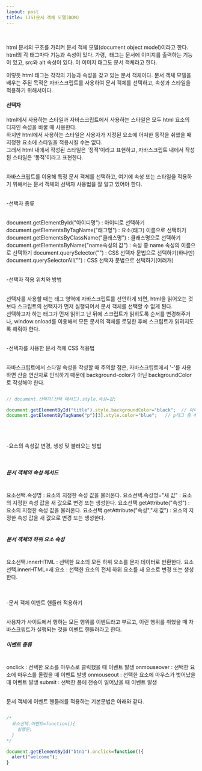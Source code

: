 ```yaml
---
layout: post
title: (JS)문서 객체 모델(DOM)
---
```

<br>


html 문서의 구조를 가리켜 문서 객체 모델(document object model)이라고 한다.  
html의 각 태그마다 기능과 속성이 있다. 가령, <img> 태그는 문서에 이미지를 출력하는 기능이 있고, src와 alt 속성이 있다. 이 이미지 태그도 문서 객체라고 한다. 
<br>

이렇듯 html 태그는 각각의 기능과 속성을 갖고 있는 문서 객체이다. 문서 객체 모델을 배우는 주된 목적은 자바스크립트를 사용하여 문서 객체를 선택하고, 속성과 스타일을 적용하기 위해서이다. 


#### 선택자

html에서 사용하는 스타일과 자바스크립트에서 사용하는 스타일은 모두 html 요소의 디자인 속성을 바꿀 때 사용한다.  
하지만 html에서 사용하는 스타일은 사용자가 지정된 요소에 어떠한 동작을 취했을 때 지정한 요소에 스타일을 적용시킬 수는 없다.  
그래서 html 내에서 작성된 스타일은 '정적'이라고 표현하고, 자바스크립트 내에서 작성된 스타일은 '동적'이라고 표현한다.

<br>
자바스크립트를 이용해 특정 문서 객체를 선택하고, 여기에 속성 또는 스타일을 적용하기 위해서는 문서 객체의 선택자 사용법을 잘 알고 있어야 한다.

<br>
<br>

-선택자 종류

<br>
document.getElementById("아이디명") : 아이디로 선택하기  
document.getElementsByTagName("태그명") : 요소(태그) 이름으로 선택하기  
document.getElementsByClassName("클래스명") : 클래스명으로 선택하기  
document.getElementsByName("name속성의 값") : 속성 중 name 속성의 이름으로 선택하기  
document.querySelector("") : CSS 선택자 문법으로 선택하기(하나만)  
document.querySelectorAll("") : CSS 선택자 문법으로 선택하기(여러개)  

<br>
<br>

-선택자 적용 위치와 방법

<br>
선택자를 사용할 때는 <head> 태그 영역에 자바스크립트를 선언하게 되면, html을 읽어오는 것보다 스크립트의 선택자가 먼저 실행되어서 문서 객체를 선택할 수 없게 된다. 

<br>
선택하고자 하는 태그가 먼저 읽히고 난 뒤에 스크립트가 읽히도록 순서를 변경해주거나, window.onload를 이용해서 모든 문서의 객체를 로딩한 후에 스크립트가 읽혀지도록 해줘야 한다.  

<br>
<br>

-선택자를 사용한 문서 객체 CSS 적용법

<br>
자바스크립트에서 스타일 속성을 작성할 때 주의할 점은, 자바스크립트에서 '-'를 사용하면 산술 연산자로 인식하기 때문에 background-color가 아닌 backgroundColor로 작성해야 한다. 


``` javascript

// document.선택자(선택 메서드).style.속성=값;

document.getElementById("title").style.backgroundColor="black";  // 아이디가 title인 요소의 배경색 변경
document.getElementByTagName("p")[3].style.color="blue";   // p태그 중 4번째 요소의 글자색 변경

```

<br>
<br>

-요소의 속성값 변경, 생성 및 불러오는 방법

<br>

##### 문서 객체의 속성 메서드

<br>
요소선택.속성명 : 요소의 지정한 속성 값을 불러온다.  
요소선택.속성명="새 값" : 요소의 지정한 속성 값을 새 값으로 변경 또는 생성한다.  
요소선택.getAttribute("속성") : 요소의 지정한 속성 값을 불러온다.  
요소선택.getAttribute("속성","새 값") : 요소의 지정한 속성 값을 새 값으로 변경 또는 생성한다.   

<br>
<br>

##### 문서 객체의 하위 요소 속성

<br>
요소선택.innerHTML : 선택한 요소의 모든 하위 요소를 문자 데이터로 반환한다.  
요소선택.innerHTML=새 요소 : 선택한 요소의 전체 하위 요소를 새 요소로 변경 또는 생성한다.   

<br>
<br>
<br>

-문서 객체 이벤트 핸들러 적용하기

<br>
사용자가 사이트에서 행하는 모든 행위를 이벤트라고 부르고, 이런 행위를 취했을 때 자바스크립트가 실행되는 것을 이벤트 핸들러라고 한다.  

<br>

##### 이벤트 종류

<br>
onclick : 선택한 요소를 마우스로 클릭했을 때 이벤트 발생  
onmouseover : 선택한 요소에 마우스를 올렸을 때 이벤트 발생  
onmouseout : 선택한 요소에 마우스가 벗어났을 때 이벤트 발생  
submit : 선택한 폼에 전송이 일어났을 때 이벤트 발생  

<br>
<br>

문서 객체에 이벤트 핸들러를 적용하는 기본문법은 아래와 같다.

``` javascript

/*
  요소선택.이벤트=function(){
    실행문;
  }
*/

document.getElementById("btn1").onclick=function(){
  alert("welcome");
}

```

<br>
